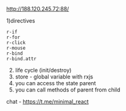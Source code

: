 http://188.120.245.72:88/

1)directives  
```
r-if  
r-for  
r-click  
r-mouse  
r-bind
r-bind.attr  
```
2) life cycle (init/destroy)  
3) store - global variable with rxjs  
4) you can access the state parent  
5) you can call methods of parent from child  
  
chat - https://t.me/minimal_react
